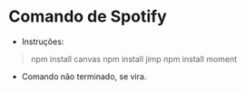 # Comando de Spotify


- Instruções:
> npm install canvas
> npm install jimp
> npm install moment



- Comando não terminado, se vira.

